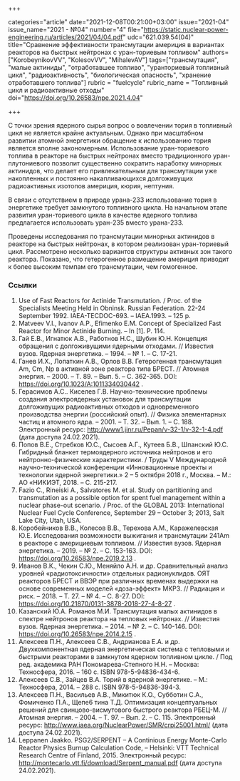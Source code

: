 +++

categories="article"
date="2021-12-08T00:21:00+03:00"
issue="2021-04"
issue_name="2021 - №04"
number="4"
file="https://static.nuclear-power-engineering.ru/articles/2021/04/04.pdf"
udc="621.039.54(04)"
title="Сравнение эффективности трансмутации америция в вариантах реакторов на быстрых
нейтронах с уран-ториевым топливом"
authors=["KorobeynikovVV", "KolesovVV", "MihalevAV"]
tags=["трансмутация", "малые актиниды", "отработавшее топливо", "уранториевый топливный цикл", "радиоактивность", "биологическая опасность", "хранение отработавшего топлива"]
rubric = "fuelcycle"
rubric_name = "Топливный цикл и радиоактивные отходы"
doi="https://doi.org/10.26583/npe.2021.4.04"

+++

С точки зрения ядерного сырья вопрос о вовлечении тория в топливный цикл не является крайне актуальным. Однако при масштабном развитии атомной энергетики обращение к использованию тория является вполне закономерным. Использование уран-ториевого топлива в реакторе на быстрых нейтронах вместо традиционного уран-плутониевого позволит существенно сократить наработку минорных актинидов, что делает его привлекательным для трансмутации уже накопленных и постоянно накапливающихся долгоживущих радиоактивных изотопов америция, кюрия, нептуния.

В связи с отсутствием в природе урана-233 использование тория в энергетике требует замкнутого топливного цикла. На начальном этапе развития уран-ториевого цикла в качестве ядерного топлива предлагается использовать уран-235 вместо урана-233.

Проведены исследования по трансмутации минорных актинидов в реакторе на быстрых нейтронах, в котором реализован уран-ториевый цикл. Рассмотрено несколько вариантов структуры активных зон такого реактора. Показано, что гетерогенное размещение америция приводит к более высоким темпам его трансмутации, чем гомогенное.

### Ссылки

1. Use of Fast Reactors for Actinide Transmutation. / Proc. of the Specialists Meeting Held in Obninsk. Russian Federation. 22-24 September 1992. IAEA-TECDOC-693. – IAEA.1993. – 125 p.
2. Matveev V.I., Ivanov A.P., Efimenko E.M. Concept of Specialized Fast Reactor for Minor Actinide Burning. – In [1]. P. 114.
3. Гай Е.В., Игнатюк А.В., Работнов Н.С., Шубин Ю.Н. Концепция обращения с долгоживущими ядерными отходами. // Известия вузов. Ядерная энергетика. – 1994. – № 1. – С. 17-21.
4. Ганев И.Х., Лопаткин А.В., Орлов В.В. Гетерогенная трансмутация Am, Cm, Np в активной зоне реактора типа БРЕСТ. // Атомная энергия. – 2000. – Т. 89. – Вып. 5. – С. 362-365. DOI: https://doi.org/10.1023/A:1011334030442 .
5. Герасимов А.С.. Киселев Г.В. Научно-технические проблемы создания электроядерных установок для трансмутации долгоживущих радиоактивных отходов и одновременного производства энергии (российский опыт). // Физика элементарных частиц и атомного ядра. – 2001. – Т. 32. – Вып. 1. – С. 188. Электронный ресурс: http://www1.jinr.ru/Pepan/v-32-1/v-32-1-4.pdf (дата доступа 24.02.2021).
6. Попов В.Е., Стребков Ю.С., Сысоев А.Г., Кутеев Б.В., Шпанский Ю.С. Гибридный бланкет термоядерного источника нейтронов и его нейтронно-физические характеристики. / Труды V Международной научно-технической конференции «Инновационные проекты и технологии ядерной энергетики.» 2 – 5 октября 2018 г., Москва. – М.: АО «НИКИЭТ, 2018. – С. 215-217.
7. Fazio C., Rineiski A., Salvatores M. et al. Study on partitioning and transmutation as a possible option for spent fuel management within a nuclear phase-out scenario. / Proc. of the GLOBAL 2013: International Nuclear Fuel Cycle Conference, September 29 – October 3; 2013, Salt Lake City, Utah, USA.
8. Коробейников В.В., Колесов В.В., Терехова А.М., Каражелевская Ю.Е. Исследования возможности выжигания и трансмутации 241Am в реакторе с америциевым топливом. // Известия вузов. Ядерная энергетика. – 2019. – № 2. – С. 153-163. DOI: https://doi.org/10.26583/npe.2019.2.13 .
9. Иванов В.К., Чекин С.Ю., Меняйло А.Н. и др. Сравнительный анализ уровней «радиотоксичности» отдельных радионуклидов. ОЯТ реакторов БРЕСТ и ВВЭР при различных временах выдержки на основе современных моделей «доза-эффект» МКРЗ. // Радиация и риск. – 2018. – Т. 27. – № 4. – С. 8-27. DOI: https://doi.org/10.21870/0131-3878-2018-27-4-8-27 .
10. Казанский Ю.А. Романов М.И. Трансмутация малых актинидов в спектре нейтронов реактора на тепловых нейтронах. // Известия вузов. Ядерная энергетика. – 2014. – № 2. – С. 140-146. DOI: https://doi.org/10.26583/npe.2014.2.15 .
11. Алексеев П.Н., Алексеев С.В., Андрианова Е.А. и др. Двухкомпонентная ядерная энергетическая система с тепловыми и быстрыми реакторами в замкнутом ядерном топливном цикле. / Под ред. академика РАН Пономарева-Степного Н.Н. – Москва: Техносфера, 2016. – 160 с. ISBN 978-5-94836-434-6.
12. Алексеев С.В., Зайцев В.А. Торий в ядерной энергетике. – М.: Техносфера, 2014. – 288 с. ISBN 978-5-94836-394-3.
13. Алексеев П.Н., Васильев А.В., Микитюк К.О., Субботин С.А., Фомиченко П.А., Щепе6 тина Т.Д. Оптимизация концептуальных решений для свинцово-висмутового быстрого реактора РБЕЦ-М. // Атомная энергия. – 2004. – Т. 97. – Вып. 2. – С. 115. Электронный ресурс: http://www.iaea.org/NuclearPower/SMR/crpi25001.html/ (дата доступа 24.02.2021).
14. Leppanen Jaakko. PSG2/SERPENT – A Continious Energy Monte-Carlo Reactor Physics Burnup Calculation Code, – Helsinki: VTT Technical Research Centre of Finland, 2015. Электронный ресурс: http://montecarlo.vtt.fi/download/Serpent_manual.pdf (дата доступа 24.02.2021).